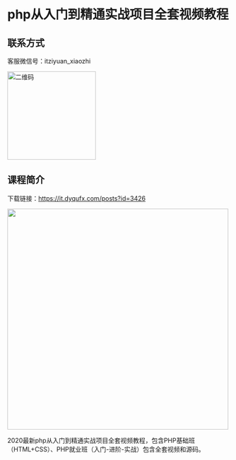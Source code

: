 # php从入门到精通实战项目全套视频教程

## 联系方式

客服微信号：itziyuan_xiaozhi

<img src="https://ziyuanyun.oss-cn-guangzhou.aliyuncs.com/common/20240614073449/666b82192834a.jpg" width="200" height="200" alt="二维码">

## 课程简介

下载链接：https://it.dyqufx.com/posts?id=3426

<img src="https://ziyuanyun.oss-cn-guangzhou.aliyuncs.com/yun/20240515185151/664493c7004f6.jpg" width="500" alt="">

  2020最新php从入门到精通实战项目全套视频教程，包含PHP基础班（HTML+CSS）、PHP就业班（入门-进阶-实战）包含全套视频和源码。

 

 

 

  
